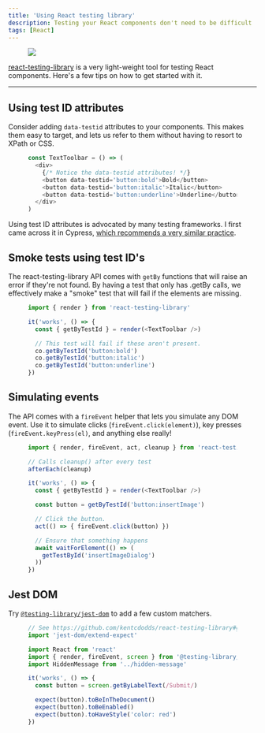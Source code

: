 ```yaml
---
title: 'Using React testing library'
description: Testing your React components don't need to be difficult
tags: [React]
---
```


<Figure cover>
<img src='https://source.unsplash.com/TW2bfT_tWDI/900x600' />
</Figure>

[react-testing-library](https://github.com/testing-library/react-testing-library) is a very light-weight tool for testing React components. Here's a few tips on how to get started with it.

---

## Using test ID attributes

Consider adding `data-testid` attributes to your components. This makes them easy to target, and lets us refer to them without having to resort to XPath or CSS.

<Figure title='data-testid-example.js'>

```js
const TextToolbar = () => (
  <div>
    {/* Notice the data-testid attributes! */}
    <button data-testid='button:bold'>Bold</button>
    <button data-testid='button:italic'>Italic</button>
    <button data-testid='button:underline'>Underline</button>
  </div>
)
```

</Figure>

Using test ID attributes is advocated by many testing frameworks. I first came across it in Cypress, [which recommends a very similar practice](https://docs.cypress.io/guides/references/best-practices.html#Selecting-Elements).

## Smoke tests using test ID's

The react-testing-library API comes with `getBy` functions that will raise an error if they're not found. By having a test that only has .getBy calls, we effectively make a "smoke" test that will fail if the elements are missing.

<Figure title='getByTestId-example.js'>

```js
import { render } from 'react-testing-library'

it('works', () => {
  const { getByTestId } = render(<TextToolbar />)

  // This test will fail if these aren't present.
  co.getByTestId('button:bold')
  co.getByTestId('button:italic')
  co.getByTestId('button:underline')
})
```

</Figure>

## Simulating events

The API comes with a `fireEvent` helper that lets you simulate any DOM event. Use it to simulate clicks (`fireEvent.click(element)`), key presses (`fireEvent.keyPress(el)`, and anything else really!

<Figure title='simulating-events-example.js'>

```js
import { render, fireEvent, act, cleanup } from 'react-testing-library'

// Calls cleanup() after every test
afterEach(cleanup)

it('works', () => {
  const { getByTestId } = render(<TextToolbar />)

  const button = getByTestId('button:insertImage')

  // Click the button.
  act(() => { fireEvent.click(button) })

  // Ensure that something happens
  await waitForElement(() => (
    getTestById('insertImageDialog')
  ))
})
```

</Figure>

## Jest DOM

Try [`@testing-library/jest-dom`](https://npm.im/@testing-library/jest-dom) to add a few custom matchers.

<Figure title='jest-dom-example.js'>

```js
// See https://github.com/kentcdodds/react-testing-library#global-config
import 'jest-dom/extend-expect'
```

```js
import React from 'react'
import { render, fireEvent, screen } from '@testing-library/react'
import HiddenMessage from '../hidden-message'

it('works', () => {
  const button = screen.getByLabelText(/Submit/)

  expect(button).toBeInTheDocument()
  expect(button).toBeEnabled()
  expect(button).toHaveStyle('color: red')
})
```

</Figure>

<!--

## Other things to try

```js
// Find text by regexp
co.getByText(/Image has been saved/i)
```

-->
